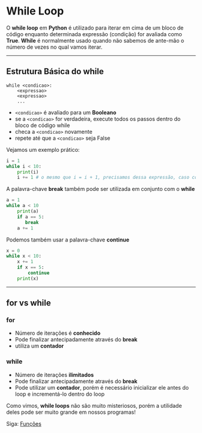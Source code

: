 # While Loop

O **while loop** em **Python** é utilizado para iterar em cima de um bloco de código enquanto determinada expressão (condição) for avaliada como **True**. **While** é normalmente usado quando não sabemos de ante-mão o número de vezes no qual vamos iterar.

---------------------------------------

## Estrutura Básica do while

```
while <condicao>:
	<expressao>
	<expressao>
	...
```

- `<condicao>` é avaliado para um **Booleano**
- se a `<condicao>` for verdadeira, execute todos os passos dentro do bloco de código while
- checa a `<condicao>` novamente
- repete até que a `<condicao>` seja False

Vejamos um exemplo prático:

```python
i = 1
while i < 10:
    print(i)
    i += 1 # o mesmo que i = i + 1, precisamos dessa expressão, caso contrário teremos um loop infinito
```

A palavra-chave **break** também pode ser utilizada em conjunto com o **while**

```python
a = 1
while a < 10
    print(a)
    if a == 5:
       break
    a += 1
```

Podemos também usar a palavra-chave **continue**

```python
x = 0
while x < 10:
    x += 1
    if x == 5:
		continue
    print(x)
```

---------------------------------------

## for vs while

### for

- Número de iterações é **conhecido**
- Pode finalizar antecipadamente através do **break**
- utiliza um **contador**

### while

- Número de iterações **ilimitados**
- Pode finalizar antecipadamente através do **break**
- Pode utilizar um **contador**, porém é necessário inicializar ele antes do loop e incrementá-lo dentro do loop

Como vimos, **while loops** não são muito misteriosos, porém a utilidade deles pode ser muito grande em nossos programas!

Siga: [Funções](https://github.com/the-akira/Python-Iluminado/blob/master/Capitulos/16.Fun%C3%A7%C3%B5es.md)
